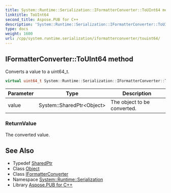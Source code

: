 ```yaml
---
title: System::Runtime::Serialization::IFormatterConverter::ToUInt64 method
linktitle: ToUInt64
second_title: Aspose.PUB for C++
description: 'System::Runtime::Serialization::IFormatterConverter::ToUInt64 method. Converts a value to a uint64_t in C++.'
type: docs
weight: 1600
url: /cpp/system.runtime.serialization/iformatterconverter/touint64/
---
```

## IFormatterConverter::ToUInt64 method


Converts a value to a uint64_t.

```cpp
virtual uint64_t System::Runtime::Serialization::IFormatterConverter::ToUInt64(System::SharedPtr<Object> value)=0
```


| Parameter | Type | Description |
| --- | --- | --- |
| value | System::SharedPtr\<Object\> | The object to be converted. |

### ReturnValue

The converted value.

## See Also

* Typedef [SharedPtr](../../../system/sharedptr/)
* Class [Object](../../../system/object/)
* Class [IFormatterConverter](../)
* Namespace [System::Runtime::Serialization](../../)
* Library [Aspose.PUB for C++](../../../)
